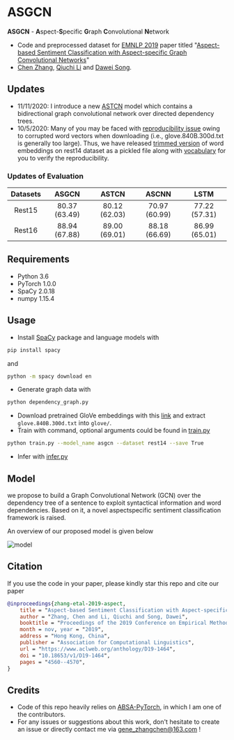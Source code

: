 # ASGCN

**ASGCN** - **A**spect-**S**pecific **G**raph **C**onvolutional **N**etwork
* Code and preprocessed dataset for [EMNLP 2019](https://www.emnlp-ijcnlp2019.org/program/accepted/) paper titled "[Aspect-based Sentiment Classification with Aspect-specific Graph Convolutional Networks](https://arxiv.org/abs/1909.03477)" 
* [Chen Zhang](https://genezc.github.io), [Qiuchi Li](https://qiuchili.github.io) and [Dawei Song](http://cs.bit.edu.cn/szdw/jsml/js/sdw/index.htm).

## Updates

* 11/11/2020: I introduce a new [ASTCN](/models/astcn.py) model which contains a bidirectional graph convolutional network over directed dependency trees.
* 10/5/2020: Many of you may be faced with [reproducibility issue](https://github.com/GeneZC/ASGCN/issues/2) owing to corrupted word vectors when downloading (i.e., glove.840B.300d.txt is generally too large). Thus, we have released [trimmed version](/300_rest14_embedding_matrix.pkl) of word embeddings on rest14 dataset as a pickled file along with [vocabulary](/rest14_word2idx.pkl) for you to verify the reproducibility.

### Updates of Evaluation

|   Datasets  | ASGCN |  ASTCN | ASCNN | LSTM |
| :------: | :--------: | :-------------: |:---------:|:---------:|
|  Rest15  |80.37 (63.49)|80.12 (62.03)|70.97 (60.99)|77.22 (57.31)| 
|  Rest16  |88.94 (67.88)|89.00 (69.01)|88.18 (66.69)|86.99 (65.01)|

## Requirements

* Python 3.6
* PyTorch 1.0.0
* SpaCy 2.0.18
* numpy 1.15.4

## Usage

* Install [SpaCy](https://spacy.io/) package and language models with
```bash
pip install spacy
```
and
```bash
python -m spacy download en
```
* Generate graph data with
```bash
python dependency_graph.py
```
* Download pretrained GloVe embeddings with this [link](http://nlp.stanford.edu/data/wordvecs/glove.840B.300d.zip) and extract `glove.840B.300d.txt` into `glove/`.
* Train with command, optional arguments could be found in [train.py](/train.py)
```bash
python train.py --model_name asgcn --dataset rest14 --save True
```
* Infer with [infer.py](/infer.py)

## Model

we propose to build a Graph Convolutional Network (GCN) over the dependency tree of a sentence to exploit syntactical information and word dependencies. Based on it, a novel aspectspecific sentiment classification framework is raised.

An overview of our proposed model is given below

![model](/assets/model.png)

## Citation

If you use the code in your paper, please kindly star this repo and cite our paper

```bibtex
@inproceedings{zhang-etal-2019-aspect, 
    title = "Aspect-based Sentiment Classification with Aspect-specific Graph Convolutional Networks", 
    author = "Zhang, Chen and Li, Qiuchi and Song, Dawei", 
    booktitle = "Proceedings of the 2019 Conference on Empirical Methods in Natural Language Processing and the 9th International Joint Conference on Natural Language Processing (EMNLP-IJCNLP)", 
    month = nov, year = "2019", 
    address = "Hong Kong, China", 
    publisher = "Association for Computational Linguistics", 
    url = "https://www.aclweb.org/anthology/D19-1464", 
    doi = "10.18653/v1/D19-1464", 
    pages = "4560--4570",
} 
```

## Credits

* Code of this repo heavily relies on [ABSA-PyTorch](https://github.com/songyouwei/ABSA-PyTorch), in which I am one of the contributors.
* For any issues or suggestions about this work, don't hesitate to create an issue or directly contact me via [gene_zhangchen@163.com](mailto:gene_zhangchen@163.com) !